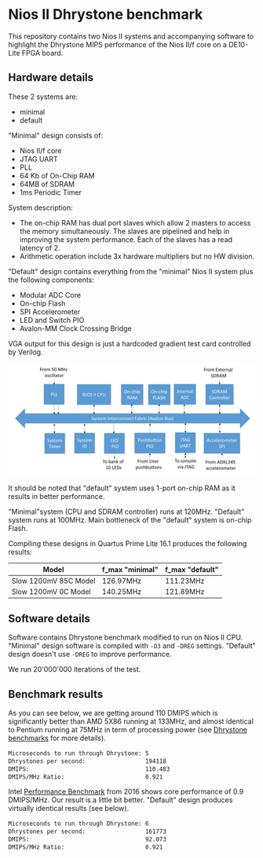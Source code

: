 # Nios II Dhrystone benchmark

This repository contains two Nios II systems and accompanying software to 
highlight the Dhrystone MIPS performance of the Nios II/f core on a 
DE10-Lite FPGA board. 

## Hardware details

These 2 systems are:

 - minimal
 - default

"Minimal" design consists of:

 - Nios II/f core
 - JTAG UART
 - PLL
 - 64 Kb of On-Chip RAM
 - 64MB of SDRAM
 - 1ms Periodic Timer

System description:

 - The on-chip RAM has dual port slaves which allow 2 masters to access the memory 
 simultaneously. The slaves are pipelined and help in improving the system 
    performance. Each of the slaves has a read latency of 2.
 - Arithmetic operation include 3x hardware multipliers but no HW division.

"Default" design contains everything from the "minimal" Nios II system plus the following 
components:

 - Modular ADC Core
 - On-chip Flash
 - SPI Accelerometer
 - LED and Switch PIO
 - Avalon-MM Clock Crossing Bridge

VGA output for this design is just a hardcoded gradient test card controlled by Verilog.

![Nios II Default System](doc/nios2_system.jpg)

It should be noted that "default" system uses 1-port on-chip RAM as it results in better performance.

"Minimal"system (CPU and SDRAM controller) runs at 120MHz. "Default" system runs at 100MHz. Main bottleneck of the "default" system is on-chip Flash.

Compiling these designs in Quartus Prime Lite 16.1 produces the following results:

| Model                 | f_max "minimal" | f_max "default" |
| --------------------- | --------------- | --------------- |
| Slow 1200mV 85C Model | 126.97MHz       | 111.23MHz       |
| Slow 1200mV 0C Model  | 140.25MHz       | 121.89MHz       |


## Software details

Software contains Dhrystone benchmark modified to run on Nios II CPU. "Minimal" design software is compiled with `-O3` and `-DREG` settings. "Default" design doesn't use `-DREG` to improve performance.

We run 20'000'000 iterations of the test.

## Benchmark results

As you can see below, we are getting around 110 DMIPS which is significantly better than AMD 5X86 running at 133MHz, and almost identical to Pentium running at 75MHz in term of processing power
(see [Dhrystone benchmarks](http://www.roylongbottom.org.uk/dhrystone%20results.htm) for more details).

    Microseconds to run through Dhrystone: 5
    Dhrystones per second:                 194118
    DMIPS:                                 110.483
    DMIPS/MHz Ratio:                       0.921

Intel [Performance Benchmark](doc/ds_nios2_perf-2016.06.24.pdf) from 2016 shows core performance of 0.9 DMIPS/MHz. Our result is a little bit better. "Default" design produces virtually identical results (see below).        

```
Microseconds to run through Dhrystone: 6
Dhrystones per second:                 161773
DMIPS:                                 92.073
DMIPS/MHz Ratio:                       0.921
```



